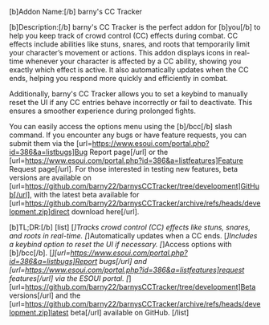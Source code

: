 [b]Addon Name:[/b] barny's CC Tracker

[b]Description:[/b]
barny's CC Tracker is the perfect addon for [b]you[/b] to help you keep track of crowd control (CC) effects during combat. CC effects include abilities like stuns, snares, and roots that temporarily limit your character’s movement or actions. This addon displays icons in real-time whenever your character is affected by a CC ability, showing you exactly which effect is active. It also automatically updates when the CC ends, helping you respond more quickly and efficiently in combat.

Additionally, barny's CC Tracker allows you to set a keybind to manually reset the UI if any CC entries behave incorrectly or fail to deactivate. This ensures a smoother experience during prolonged fights.

You can easily access the options menu using the [b]/bcc[/b] slash command. If you encounter any bugs or have feature requests, you can submit them via the [url=https://www.esoui.com/portal.php?id=386&a=listbugs]Bug Report page[/url] or the [url=https://www.esoui.com/portal.php?id=386&a=listfeatures]Feature Request page[/url]. For those interested in testing new features, beta versions are available on [url=https://github.com/barny22/barnysCCTracker/tree/development]GitHub[/url], with the latest beta available for [url=https://github.com/barny22/barnysCCTracker/archive/refs/heads/development.zip]direct download here[/url].

[b]TL;DR:[/b]
[list]
[*]Tracks crowd control (CC) effects like stuns, snares, and roots in real-time.
[*]Automatically updates when a CC ends.
[*]Includes a keybind option to reset the UI if necessary.
[*]Access options with [b]/bcc[/b].
[*][url=https://www.esoui.com/portal.php?id=386&a=listbugs]Report bugs[/url] and [url=https://www.esoui.com/portal.php?id=386&a=listfeatures]request features[/url] via the ESOUI portal.
[*][url=https://github.com/barny22/barnysCCTracker/tree/development]Beta versions[/url] and the [url=https://github.com/barny22/barnysCCTracker/archive/refs/heads/development.zip]latest beta[/url] available on GitHub.
[/list]